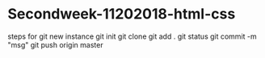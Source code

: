 # Secondweek-11202018-html-css
steps for git new instance
git init
git clone <url of the repo>
git add .
git status
git commit -m "msg"
git push origin master
